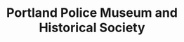 ---
layout: repo
title: "Portland Police Museum and Historical Society"
id: 25806
permalink: repos/25806/
---